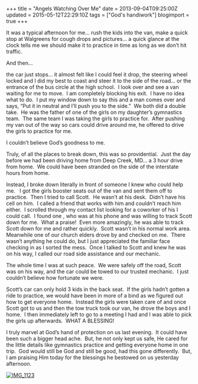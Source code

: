 +++
title = "Angels Watching Over Me"
date = 2013-09-04T09:25:00Z
updated = 2015-05-12T22:29:10Z
tags = ["God's handiwork"]
blogimport = true 
+++

It was a typical afternoon for me… rush the kids into the van, make a quick stop at Walgreens for cough drops and pictures… a quick glance at the clock tells me we should make it to practice in time as long as we don’t hit traffic. 

And then…

the car just stops… it almost felt like I could feel it drop, the steering wheel locked and I did my best to coast and steer it to the side of the road… or the entrance of the bus circle at the high school.&#160; I look over and see a van waiting for me to move.&#160; I am completely blocking his exit.&#160; I have no idea what to do.&#160; I put my window down to say this and a man comes over and says, “Put it in neutral and I’ll push you to the side.”&#160; We both did a double take.&#160; He was the father of one of the girls on my daughter’s gymnastics team.&#160; The same team I was taking the girls to practice for.&#160; After pushing my van out of the way so cars could drive around me, he offered to drive the girls to practice for me.&#160; 

I couldn’t believe God’s goodness to me. 

Truly, of all the places to break down, this was so providential.&#160; Just the day before we had been driving home from Deep Creek, MD… a 3 hour drive from home.&#160; We could have been stranded on the side of the interstate hours from home.&#160; 

Instead, I broke down literally in front of someone I knew who could help me.&#160;&#160; I got the girls booster seats out of the van and sent them off to practice.&#160; Then I tried to call Scott.&#160; He wasn’t at his desk.&#160; Didn’t have his cell on him.&#160; I called a friend that works with him and couldn’t reach him either.&#160; I scrolled through my contact list looking for a coworker of his I could call.&#160; I found one , who was at his phone and was willing to track Scott down for me.&#160; What a praise!&#160; Even more amazingly, he was able to track Scott down for me and rather quickly.&#160; Scott wasn’t in his normal work area.&#160; Meanwhile one of our church elders drove by and checked on me.&#160; There wasn’t anything he could do, but I just appreciated the familiar face checking in as I sorted the mess.&#160; Once I talked to Scott and knew he was on his way, I called our road side assistance and our mechanic.&#160; 

The whole time I was at such peace.&#160; We were safely off the road, Scott was on his way, and the car could be towed to our trusted mechanic.&#160; I just couldn’t believe how fortunate we were. 

Scott’s car can only hold 3 kids in the back seat.&#160; If the girls hadn’t gotten a ride to practice, we would have been in more of a bind as we figured out how to get everyone home.&#160; Instead the girls were taken care of and once Scott got to us and then the tow truck took our van, he drove the boys and I home.&#160; I then immediately left to go to a meeting I had and I was able to pick the girls up afterwards.&#160; WHAT A BLESSING! 

I truly marvel at God’s hand of protection on us last evening.&#160; It could have been such a bigger head ache.&#160; But, he not only kept us safe, He cared for the little details like gymnastics practice and getting everyone home in one trip.&#160; God would still be God and still be good, had this gone differently.&#160; But, I am praising Him today for the blessings he bestowed on us yesterday afternoon. 

[![IMG_1123](https://latc.s3.amazonaws.com/wp-content/uploads/2013/09/IMG_1123.jpg "IMG_1123")](https://latc.s3.amazonaws.com/wp-content/uploads/2013/09/IMG_1123.jpg)
